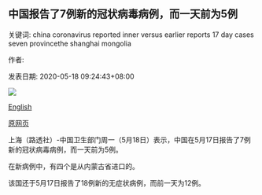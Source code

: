 ## 中国报告了7例新的冠状病毒病例，而一天前为5例

关键词: china coronavirus reported inner versus earlier reports 17 day cases seven provincethe shanghai mongolia

作者: 

发表日期: 2020-05-18 09:24:43+08:00

![](https://www.straitstimes.com/sites/default/files/styles/x_large/public/articles/2020/05/18/fhchinacases18.jpg?itok=WxOaK0oS)

[English](China%20reports%207%20new%20coronavirus%20cases%2C%20up%20from%205%20a%20day%20earlier.md)

[原网页](https://www.straitstimes.com/asia/east-asia/china-reports-7-new-coronavirus-cases-up-from-5-a-day-earlier)

上海（路透社）-中国卫生部门周一（5月18日）表示，中国在5月17日报告了7例新的冠状病毒病例，而一天前为5例。

在新病例中，有四个是从内蒙古省进口的。

该国还于5月17日报告了18例新的无症状病例，而前一天为12例。